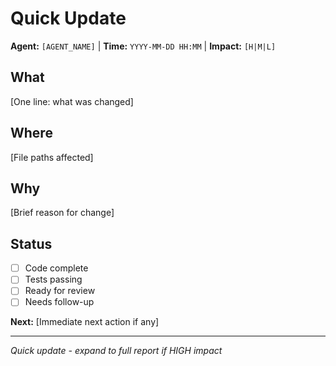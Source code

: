 # Quick Update

**Agent:** `[AGENT_NAME]` | **Time:** `YYYY-MM-DD HH:MM` | **Impact:** `[H|M|L]`

## What
[One line: what was changed]

## Where  
[File paths affected]

## Why
[Brief reason for change]

## Status
- [ ] Code complete
- [ ] Tests passing  
- [ ] Ready for review
- [ ] Needs follow-up

**Next:** [Immediate next action if any]

---
*Quick update - expand to full report if HIGH impact*